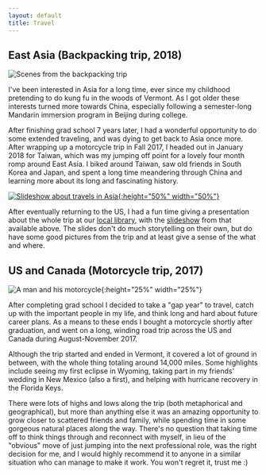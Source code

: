 ```yaml
---
layout: default
title: Travel
---
```

## East Asia (Backpacking trip, 2018)

![Scenes from the backpacking trip]({{site.baseurl}}/assets/east_asia_montage.jpg)

I've been interested in Asia for a long time, ever since my childhood pretending to do kung fu in the woods of Vermont. As I got older these interests turned more towards China, especially following a semester-long Mandarin immersion program in Beijing during college.

After finishing grad school 7 years later, I had a wonderful opportunity to do some extended traveling, and was dying to get back to Asia once more. After wrapping up a motorcycle trip in Fall 2017, I headed out in January 2018 for Taiwan, which was my jumping off point for a lovely four month romp around East Asia. I biked around Taiwan, saw old friends in South Korea and Japan, and spent a long time meandering through China and learning more about its long and fascinating history.

[![Slideshow about travels in Asia]({{site.baseurl}}/assets/east_asia_slideshow_title.jpg){:height="50%" width="50%"}]({{site.baseurl}}/assets/east_asia_slideshow.pdf)

After eventually returning to the US, I had a fun time giving a presentation about the whole trip at our [local library](https://starksborolibrary.wordpress.com/), with the [slideshow]({{site.baseurl}}/assets/east_asia_slideshow.pdf) from that available above. The slides don't do much storytelling on their own, but do have some good pictures from the trip and at least give a sense of the what and where.

## US and Canada (Motorcycle trip, 2017)

![A man and his motorcycle]({{site.baseurl}}/assets/born_to_ride.jpg){:height="25%" width="25%"}

After completing grad school I decided to take a "gap year" to travel, catch up with the important people in my life, and think long and hard about future career plans. As a means to these ends I bought a motorcycle shortly after graduation, and went on a long, winding road trip across the US and Canada during August-November 2017. 

Although the trip started and ended in Vermont, it covered a lot of ground in between, with the whole thing totaling around 14,000 miles. Some highlights include seeing my first eclipse in Wyoming, taking part in my friends' wedding in New Mexico (also a first), and helping with hurricane recovery in the Florida Keys.

There were lots of highs and lows along the trip (both metaphorical and geographical), but more than anything else it was an amazing opportunity to grow closer to scattered friends and family, while spending time in some gorgeous natural places along the way. There's no question that taking time off to think things through and reconnect with myself, in lieu of the "obvious" move of just jumping into the next professional role, was the right decision for me, and I would highly recommend it to anyone in a similar situation who can manage to make it work. You won't regret it, trust me :)
